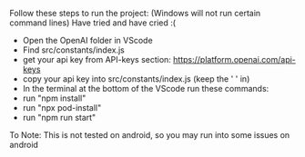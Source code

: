 Follow these steps to run the project:
(Windows will not run certain command lines)
Have tried and have cried :(
- Open the OpenAI folder in VScode 
- Find src/constants/index.js
- get your api key from API-keys section: https://platform.openai.com/api-keys
- copy your api key into src/constants/index.js (keep the ' ' in)
- In the terminal at the bottom of the VScode run these commands:
- run "npm install"
- run "npx pod-install"
- run "npm run start"

To Note: This is not tested on android, so you may run into some issues on android
